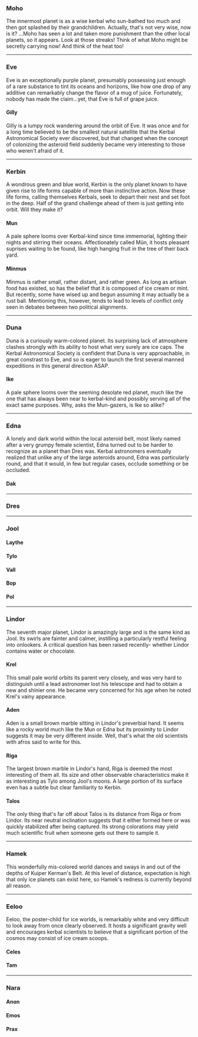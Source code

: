 ### Moho
The innermost planet is as a wise kerbal who sun-bathed too much and then got splashed by their grandchildren. Actually, that's not very wise, now is it? ...Moho has seen a lot and taken more punishment than the other local planets, so it appears. Look at those streaks! Think of what Moho might be secretly carrying now! And think of the heat too!

----
### Eve
Eve is an exceptionally purple planet, presumably possessing just enough of a rare substance to tint its oceans and horizons, like how one drop of any additive can remarkably change the flavor of a mug of juice. Fortunately, nobody has made the claim...yet, that Eve is full of grape juice.
#### Gilly
Gilly is a lumpy rock wandering around the orbit of Eve. It was once and for a long time believed to be the smallest natural satellite that the Kerbal Astronomical Society ever discovered, but that changed when the concept of colonizing the asteroid field suddenly became very interesting to those who weren't afraid of it.

----
### Kerbin
A wondrous green and blue world, Kerbin is the only planet known to have given rise to life forms capable of more than instinctive action. Now these life forms, calling themselves Kerbals, seek to depart their nest and set foot in the deep. Half of the grand challenge ahead of them is just getting into orbit. Will they make it?
#### Mun
A pale sphere looms over Kerbal-kind since time immemorial, lighting their nights and stirring their oceans. Affectionately called Mün, it hosts pleasant suprises waiting to be found, like high hanging fruit in the tree of their back yard.
#### Minmus
Minmus is rather small, rather distant, and rather green. As long as artisan food has existed, so has the belief that it is composed of ice cream or mint. But recently, some have wised up and begun assuming it may actually be a rust ball. Mentioning this, however, tends to lead to levels of conflict only seen in debates between two political alignments.

----
### Duna
Duna is a curiously warm-colored planet. Its surprising lack of atmosphere clashes strongly with its ability to host what very surely are ice caps. The Kerbal Astronomical Society is confident that Duna is very approachable, in great constrast to Eve, and so is eager to launch the first several manned expeditions in this general direction ASAP.
#### Ike
A pale sphere looms over the seeming desolate red planet, much like the one that has always been near to kerbal-kind and possibly serving all of the exact same purposes. Why, asks the Mun-gazers, is Ike so alike?

----
### Edna
A lonely and dark world within the local asteroid belt, most likely named after a very grumpy female scientist, Edna turned out to be harder to recognize as a planet than Dres was. Kerbal astronomers eventually realized that unlike any of the large asteroids around, Edna was particularly round, and that it would, in few but regular cases, occlude something or be occluded.

#### Dak

----
### Dres

----
### Jool
#### Laythe
#### Tylo
#### Vall
#### Bop
#### Pol

----
### Lindor
The seventh major planet, Lindor is amazingly large and is the same kind as Jool. Its swirls are fainter and calmer, instilling a particularly restful feeling into onlookers. A critical question has been raised recently- whether Lindor contains water or chocolate.
#### Krel
This small pale world orbits its parent very closely, and was very hard to distinguish until a lead astronomer lost his telescope and had to obtain a new and shinier one. He became very concerned for his age when he noted Krel's vainy appearance.
#### Aden
Aden is a small brown marble sitting in Lindor's preverbial hand. It seems like a rocky world much like the Mun or Edna but its proximity to Lindor suggests it may be very different inside. Well, that's what the old scientists with afros said to write for this.
#### Riga
The largest brown marble in Lindor's hand, Riga is deemed the most interesting of them all. Its size and other observable characteristics make it as interesting as Tylo among Jool's moons. A large portion of its surface even has a subtle but clear familiarity to Kerbin.
#### Talos
The only thing that's far off about Talos is its distance from Riga or from Lindor. Its near neutral inclination suggests that it either formed here or was quickly stabilized after being captured. Its strong colorations may yield much scientific fruit when someone gets out there to sample it.

----
### Hamek
This wonderfully mis-colored world dances and sways in and out of the depths of Kuiper Kerman's Belt. At this level of distance, expectation is high that only ice planets can exist here, so Hamek's redness is currently beyond all reason.

----
### Eeloo
Eeloo, the poster-child for ice worlds, is remarkably white and very difficult to look away from once clearly observed. It hosts a significant gravity well and encourages kerbal scientists to believe that a significant portion of the cosmos may consist of ice cream scoops.
#### Celes
#### Tam

----
### Nara
#### Anon
#### Emos
#### Prax
